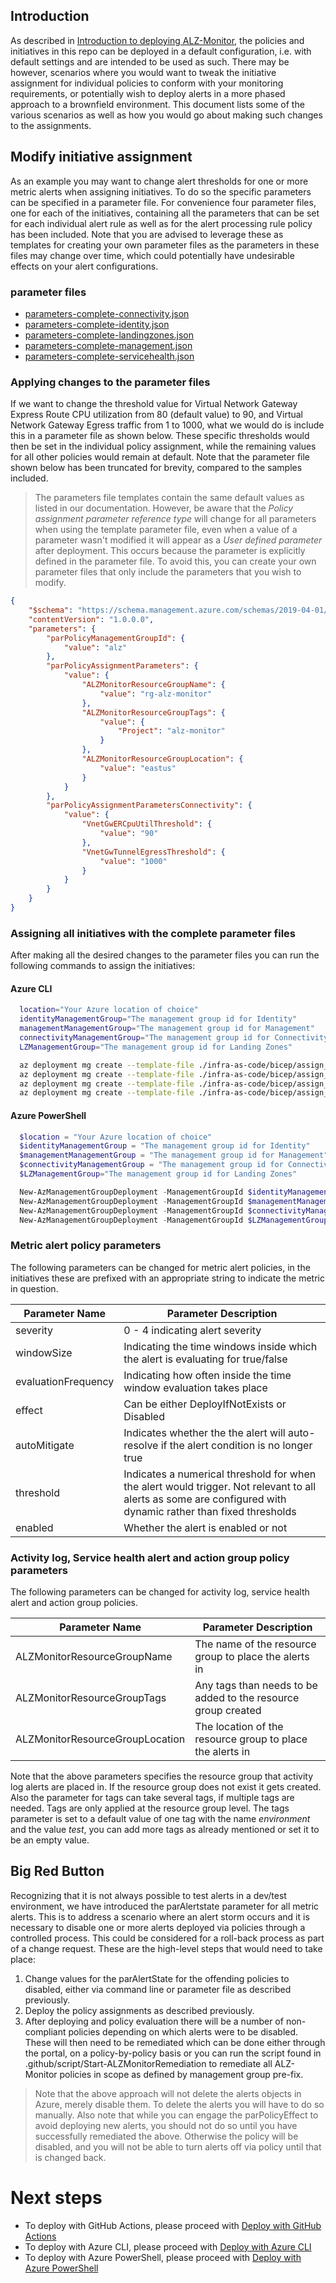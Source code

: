 ## Introduction

As described in [Introduction to deploying ALZ-Monitor](./Introduction-to-deploying-ALZ-Monitor), the policies and initiatives in this repo can be deployed in a default configuration, i.e. with default settings and are intended to be used as such. There may be however, scenarios where you would want to tweak the initiative assignment for individual policies to conform with your monitoring requirements, or potentially wish to deploy alerts in a more phased approach to a brownfield environment. This document lists some of the various scenarios as well as how you would go about making such changes to the assignments. 

## Modify initiative assignment

As an example you may want to change alert thresholds for one or more metric alerts when assigning initiatives. To do so the specific parameters can be specified in a parameter file. For convenience four parameter files, one for each of the initiatives, containing all the parameters that can be set for each individual alert rule as well as for the alert processing rule policy has been included. Note that you are advised to leverage these as templates for creating your own parameter files as the parameters in these files may change over time, which could potentially have undesirable effects on your alert configurations.

### parameter files

- [parameters-complete-connectivity.json](https://github.com/Azure/alz-monitor/infra-as-code/bicep/parameters-complete-connectivity.json)
- [parameters-complete-identity.json](https://github.com/Azure/alz-monitor/infra-as-code/bicep/parameters-complete-identity.json)
- [parameters-complete-landingzones.json](https://github.com/Azure/alz-monitor/infra-as-code/bicep/parameters-complete-landingzones.json)
- [parameters-complete-management.json](https://github.com/Azure/alz-monitor/infra-as-code/bicep/parameters-complete-management.json)
- [parameters-complete-servicehealth.json](https://github.com/Azure/alz-monitor/infra-as-code/bicep/parameters-complete-servicehealth.json)

### Applying changes to the parameter files

If we want to change the threshold value for Virtual Network Gateway Express Route CPU utilization from 80 (default value) to 90, and Virtual Network Gateway Egress traffic from 1 to 1000, what we would do is include this in a parameter file as shown below. These specific thresholds would then be set in the individual policy assignment, while the remaining values for all other policies would remain at default. Note that the parameter file shown below has been truncated for brevity, compared to the samples included.

> The parameters file templates contain the same default values as listed in our documentation. However, be aware that the _Policy assignment parameter reference type​_ will change for all parameters when using the template parameter file, even when a value of a parameter wasn't modified it will appear as a _User defined parameter_ after deployment. This occurs because the parameter is explicitly defined in the parameter file. To avoid this, you can create your own parameter files that only include the parameters that you wish to modify.

```json
{
    "$schema": "https://schema.management.azure.com/schemas/2019-04-01/deploymentParameters.json#",
    "contentVersion": "1.0.0.0",
    "parameters": {
        "parPolicyManagementGroupId": {
            "value": "alz"
        },
        "parPolicyAssignmentParameters": {
            "value": {
                "ALZMonitorResourceGroupName": {
                    "value": "rg-alz-monitor"
                },
                "ALZMonitorResourceGroupTags": {
                    "value": {
                        "Project": "alz-monitor"
                    }
                },
                "ALZMonitorResourceGroupLocation": {
                    "value": "eastus"
                }
            }
        },
        "parPolicyAssignmentParametersConnectivity": {
            "value": {
                "VnetGwERCpuUtilThreshold": {
                    "value": "90"
                },
                "VnetGwTunnelEgressThreshold": {
                    "value": "1000"
                }
            }
        }
    }
}
```

### Assigning all initiatives with the complete parameter files

After making all the desired changes to the parameter files you can run the following commands to assign the initiatives:

#### Azure CLI

```bash
  location="Your Azure location of choice"
  identityManagementGroup="The management group id for Identity"
  managementManagementGroup="The management group id for Management"
  connectivityManagementGroup="The management group id for Connectivity"
  LZManagementGroup="The management group id for Landing Zones"

  az deployment mg create --template-file ./infra-as-code/bicep/assign_initiatives_identity.bicep --location $location --management-group-id $identityManagementGroup --parameters ./infra-as-code/bicep/parameters-complete-identity.json
  az deployment mg create --template-file ./infra-as-code/bicep/assign_initiatives_management.bicep --location $location --management-group-id $managementManagementGroup --parameters ./infra-as-code/bicep/parameters-complete-management.json
  az deployment mg create --template-file ./infra-as-code/bicep/assign_initiatives_connectivity.bicep --location $location --management-group-id $connectivityManagementGroup --parameters ./infra-as-code/bicep/parameters-complete-connectivity.json
  az deployment mg create --template-file ./infra-as-code/bicep/assign_initiatives_landingzones.bicep --location $location --management-group-id $LZManagementGroup --parameters ./infra-as-code/bicep/parameters-complete-landingzones.json
```

#### Azure PowerShell

```powershell
  $location = "Your Azure location of choice"
  $identityManagementGroup = "The management group id for Identity"
  $managementManagementGroup = "The management group id for Management"
  $connectivityManagementGroup = "The management group id for Connectivity"
  $LZManagementGroup="The management group id for Landing Zones"

  New-AzManagementGroupDeployment -ManagementGroupId $identityManagementGroup -Location $location -TemplateFile ./infra-as-code/bicep/assign_initiatives_identity.bicep -TemplateParameterFile ./infra-as-code/bicep/parameters-complete-identity.json
  New-AzManagementGroupDeployment -ManagementGroupId $managementManagementGroup -Location $location -TemplateFile ./infra-as-code/bicep/assign_initiatives_management.bicep -TemplateParameterFile ./infra-as-code/bicep/parameters-complete-management.json
  New-AzManagementGroupDeployment -ManagementGroupId $connectivityManagementGroup -Location $location -TemplateFile ./infra-as-code/bicep/assign_initiatives_connectivity.bicep -TemplateParameterFile ./infra-as-code/bicep/parameters-complete-connectivity.json
  New-AzManagementGroupDeployment -ManagementGroupId $LZManagementGroup -Location $location -TemplateFile ./infra-as-code/bicep/assign_initiatives_landingzones.bicep -TemplateParameterFile ./infra-as-code/bicep/parameters-complete-landingzones.json
```


### Metric alert policy parameters

The following parameters can be changed for metric alert policies, in the initiatives these are prefixed with an appropriate string to indicate the metric in question.

| **Parameter Name** | **Parameter Description** |
|----------|----------|
| severity | 0 - 4 indicating alert severity |
| windowSize | Indicating the time windows inside which the alert is evaluating for true/false |
| evaluationFrequency | Indicating how often inside the time window evaluation takes place |
| effect | Can be either DeployIfNotExists or Disabled |
| autoMitigate | Indicates whether the the alert will auto-resolve if the alert condition is no longer true |
| threshold | Indicates a numerical threshold for when the alert would trigger. Not relevant to all alerts as some are configured with dynamic rather than fixed thresholds |
| enabled | Whether the alert is enabled or not |
### Activity log, Service health alert and action group policy parameters 

The following parameters can be changed for activity log, service health alert and action group policies.

| **Parameter Name** | **Parameter Description** |
|----------|----------|
| ALZMonitorResourceGroupName | The name of the resource group to place the alerts in |
| ALZMonitorResourceGroupTags | Any tags than needs to be added to the resource group created |
| ALZMonitorResourceGroupLocation | The location of the resource group to place the alerts in |

Note that the above parameters specifies the resource group that activity log alerts are placed in. If the resource group does not exist it gets created. Also the parameter for tags can take several tags, if multiple tags are needed. Tags are only applied at the resource group level. The tags parameter is set to a default value of one tag with the name *environment* and the value *test*, you can add more tags as already mentioned or set it to be an empty value.



## Big Red Button

Recognizing that it is not always possible to test alerts in a dev/test environment, we have introduced the parAlertstate parameter for all metric alerts. This is to address a scenario where   an alert storm occurs and it is necessary to disable one or more alerts deployed via policies through a controlled process. This could be considered for a roll-back process as part of a change request.
These are the high-level steps that would need to take place:
1. Change values for the parAlertState for the offending policies to disabled, either via command line or parameter file as described previously.
3. Deploy the policy assignments as described previously.
4. After deploying and policy evaluation there will be a number of non-compliant policies depending on which alerts were to be disabled. These will then need to be remediated which can be done either through the portal, on a policy-by-policy basis or you can run the script found in .github/script/Start-ALZMonitorRemediation to remediate all ALZ-Monitor policies in scope as defined by management group pre-fix.
> Note that the above approach will not delete the alerts objects in Azure, merely disable them. To delete the alerts you will have to do so manually.
> Also note that while you can engage the parPolicyEffect to avoid deploying new alerts, you should not do so until you have successfully remediated the above. Otherwise the policy will be disabled, and you will not be able to turn alerts off via policy until that is changed back. 

# Next steps
- To deploy with GitHub Actions, please proceed with [Deploy with GitHub Actions](./Deploy-with-GitHub-Actions)
- To deploy with Azure CLI, please proceed with [Deploy with Azure CLI](./Deploy-with-Azure-CLI)
- To deploy with Azure PowerShell, please proceed with [Deploy with Azure PowerShell](./Deploy-with-Azure-PowerShell)
